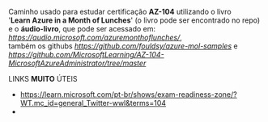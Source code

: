 Caminho usado para estudar certificação **AZ-104** utilizando o livro  
'**Learn Azure in a Month of Lunches**' (o livro pode ser encontrado no repo)  
e o **áudio-livro**, que pode ser acessado em:  
_https://audio.microsoft.com/azuremonthoflunches/_,  
também os githubs 
_https://github.com/fouldsy/azure-mol-samples_ e 
_https://github.com/MicrosoftLearning/AZ-104-MicrosoftAzureAdministrator/tree/master_

LINKS **MUITO** ÚTEIS
- https://learn.microsoft.com/pt-br/shows/exam-readiness-zone/?WT.mc_id=general_Twitter-wwl&terms=104
- 